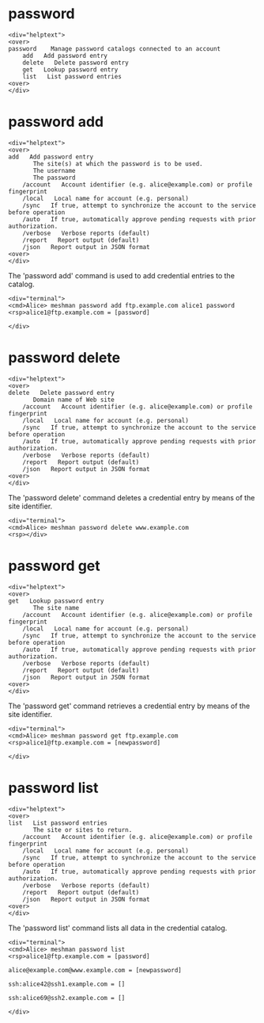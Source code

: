 

# password

~~~~
<div="helptext">
<over>
password    Manage password catalogs connected to an account
    add   Add password entry
    delete   Delete password entry
    get   Lookup password entry
    list   List password entries
<over>
</div>
~~~~


# password add

~~~~
<div="helptext">
<over>
add   Add password entry
       The site(s) at which the password is to be used.
       The username
       The password
    /account   Account identifier (e.g. alice@example.com) or profile fingerprint
    /local   Local name for account (e.g. personal)
    /sync   If true, attempt to synchronize the account to the service before operation
    /auto   If true, automatically approve pending requests with prior authorization.
    /verbose   Verbose reports (default)
    /report   Report output (default)
    /json   Report output in JSON format
<over>
</div>
~~~~

The 'password add' command is used to add credential entries to the catalog.


~~~~
<div="terminal">
<cmd>Alice> meshman password add ftp.example.com alice1 password
<rsp>alice1@ftp.example.com = [password]

</div>
~~~~



# password delete

~~~~
<div="helptext">
<over>
delete   Delete password entry
       Domain name of Web site
    /account   Account identifier (e.g. alice@example.com) or profile fingerprint
    /local   Local name for account (e.g. personal)
    /sync   If true, attempt to synchronize the account to the service before operation
    /auto   If true, automatically approve pending requests with prior authorization.
    /verbose   Verbose reports (default)
    /report   Report output (default)
    /json   Report output in JSON format
<over>
</div>
~~~~

The 'password delete' command deletes a credential entry by means of the site identifier.


~~~~
<div="terminal">
<cmd>Alice> meshman password delete www.example.com
<rsp></div>
~~~~




# password get

~~~~
<div="helptext">
<over>
get   Lookup password entry
       The site name
    /account   Account identifier (e.g. alice@example.com) or profile fingerprint
    /local   Local name for account (e.g. personal)
    /sync   If true, attempt to synchronize the account to the service before operation
    /auto   If true, automatically approve pending requests with prior authorization.
    /verbose   Verbose reports (default)
    /report   Report output (default)
    /json   Report output in JSON format
<over>
</div>
~~~~

The 'password get' command retrieves a credential entry  by means of the site identifier.


~~~~
<div="terminal">
<cmd>Alice> meshman password get ftp.example.com
<rsp>alice1@ftp.example.com = [newpassword]

</div>
~~~~




# password list

~~~~
<div="helptext">
<over>
list   List password entries
       The site or sites to return.
    /account   Account identifier (e.g. alice@example.com) or profile fingerprint
    /local   Local name for account (e.g. personal)
    /sync   If true, attempt to synchronize the account to the service before operation
    /auto   If true, automatically approve pending requests with prior authorization.
    /verbose   Verbose reports (default)
    /report   Report output (default)
    /json   Report output in JSON format
<over>
</div>
~~~~

The 'password list' command lists all data in the credential catalog.


~~~~
<div="terminal">
<cmd>Alice> meshman password list
<rsp>alice1@ftp.example.com = [password]

alice@example.com@www.example.com = [newpassword]

ssh:alice42@ssh1.example.com = []

ssh:alice69@ssh2.example.com = []

</div>
~~~~




